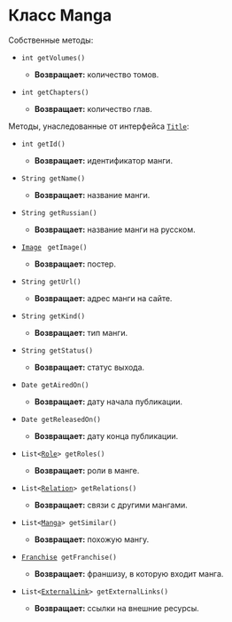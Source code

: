 [//]: # (Created by Firely-Pasha on 16.12.2017)

# Класс Manga

Собственные методы:

* `int getVolumes()`
    * **Возвращает:** количество томов.

* `int getChapters()`
    * **Возвращает:** количество глав.

Методы, унаследованные от интерфейса [`Title`](Title.md):

* `int getId()`
    * **Возвращает:** идентификатор манги.

* `String getName()`
    * **Возвращает:** название манги.

* `String getRussian()`
    * **Возвращает:** название манги на русском.

* [`Image`](../Items/Image.md) ` getImage()`
    * **Возвращает:** постер.

* `String getUrl()`
    * **Возвращает:** адрес манги на сайте.

* `String getKind()`
    * **Возвращает:** тип манги.

* `String getStatus()`
    * **Возвращает:** статус выхода.

* `Date getAiredOn()`
    * **Возвращает:** дату начала публикации.

* `Date getReleasedOn()`
    * **Возвращает:** дату конца публикации.

* `List<`[`Role`](../Items/Role.md)`> getRoles()`
    * **Возвращает:** роли в манге.

* `List<`[`Relation`](../Items/Relation.md)`> getRelations()`
    * **Возвращает:** связи с другими мангами.

* `List<`[`Manga`](Manga.md)`> getSimilar()`
    * **Возвращает:** похожую мангу.

* [`Franchise`](../Items/Franchise.md)` getFranchise()`
    * **Возвращает:** франшизу, в которую входит манга.

* `List<`[`ExternalLink`](../Items/ExternalLink.md)`> getExternalLinks()`
    * **Возвращает:** ссылки на внешние ресурсы.
